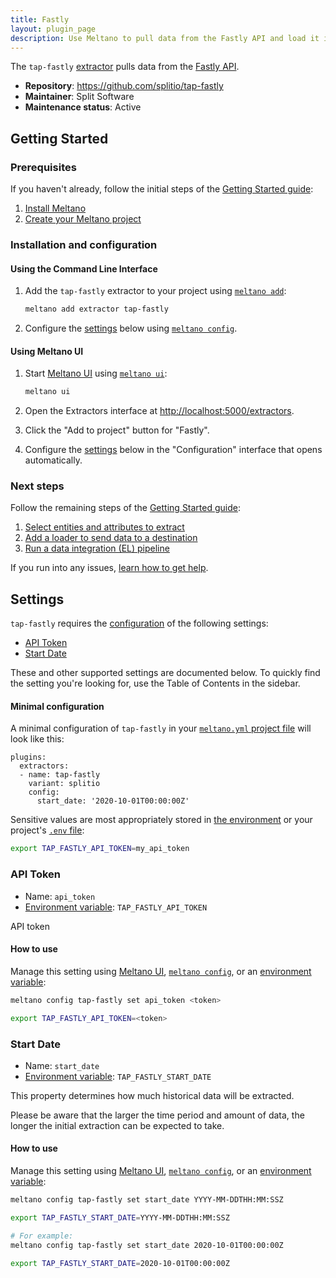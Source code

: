 ```yaml
---
title: Fastly
layout: plugin_page
description: Use Meltano to pull data from the Fastly API and load it into Snowflake, PostgreSQL, and more
---
```



The `tap-fastly` [extractor](https://meltano.com/plugins/extractors/) pulls data from the [Fastly API](https://developer.fastly.com/reference/api/).

- **Repository**: <https://github.com/splitio/tap-fastly>
- **Maintainer**: Split Software
- **Maintenance status**: Active

## Getting Started

### Prerequisites

If you haven't already, follow the initial steps of the [Getting Started guide](https://docs.meltano.com/getting-started.html):

1. [Install Meltano](https://docs.meltano.com/getting-started.html#install-meltano)
1. [Create your Meltano project](https://docs.meltano.com/getting-started.html#create-your-meltano-project)

### Installation and configuration

#### Using the Command Line Interface

1. Add the `tap-fastly` extractor to your project using [`meltano add`](https://docs.meltano.com/command-line-interface.html#add):

    ```bash
    meltano add extractor tap-fastly
    ```

1. Configure the [settings](#settings) below using [`meltano config`](https://docs.meltano.com/command-line-interface.html#config).

#### Using Meltano UI

1. Start [Meltano UI](https://docs.meltano.com/ui.html) using [`meltano ui`](https://docs.meltano.com/command-line-interface.html#ui):

    ```bash
    meltano ui
    ```

1. Open the Extractors interface at <http://localhost:5000/extractors>.
1. Click the "Add to project" button for "Fastly".
1. Configure the [settings](#settings) below in the "Configuration" interface that opens automatically.

### Next steps

Follow the remaining steps of the [Getting Started guide](https://docs.meltano.com/getting-started.html):

1. [Select entities and attributes to extract](https://docs.meltano.com/getting-started.html#select-entities-and-attributes-to-extract)
1. [Add a loader to send data to a destination](https://docs.meltano.com/getting-started.html#add-a-loader-to-send-data-to-a-destination)
1. [Run a data integration (EL) pipeline](https://docs.meltano.com/getting-started.html#run-a-data-integration-el-pipeline)

If you run into any issues, [learn how to get help](https://docs.meltano.com/getting-help.html).

## Settings

`tap-fastly` requires the [configuration](https://docs.meltano.com/configuration.html) of the following settings:

- [API Token](#api-token)
- [Start Date](#start-date)

These and other supported settings are documented below.
To quickly find the setting you're looking for, use the Table of Contents in the sidebar.

#### Minimal configuration

A minimal configuration of `tap-fastly` in your [`meltano.yml` project file](https://docs.meltano.com/project.html#meltano-yml-project-file) will look like this:

```yml{5-6}
plugins:
  extractors:
  - name: tap-fastly
    variant: splitio
    config:
      start_date: '2020-10-01T00:00:00Z'
```

Sensitive values are most appropriately stored in [the environment](https://docs.meltano.com/configuration.html#configuring-settings) or your project's [`.env` file](https://docs.meltano.com/project.html#env):

```bash
export TAP_FASTLY_API_TOKEN=my_api_token
```

### API Token

- Name: `api_token`
- [Environment variable](https://docs.meltano.com/configuration.html#configuring-settings): `TAP_FASTLY_API_TOKEN`

API token

#### How to use

Manage this setting using [Meltano UI](#using-meltano-ui), [`meltano config`](https://docs.meltano.com/command-line-interface.html#config), or an [environment variable](https://docs.meltano.com/configuration.html#configuring-settings):

```bash
meltano config tap-fastly set api_token <token>

export TAP_FASTLY_API_TOKEN=<token>
```

### Start Date

- Name: `start_date`
- [Environment variable](https://docs.meltano.com/configuration.html#configuring-settings): `TAP_FASTLY_START_DATE`

This property determines how much historical data will be extracted.

Please be aware that the larger the time period and amount of data, the longer the initial extraction can be expected to take.

#### How to use

Manage this setting using [Meltano UI](#using-meltano-ui), [`meltano config`](https://docs.meltano.com/command-line-interface.html#config), or an [environment variable](https://docs.meltano.com/configuration.html#configuring-settings):

```bash
meltano config tap-fastly set start_date YYYY-MM-DDTHH:MM:SSZ

export TAP_FASTLY_START_DATE=YYYY-MM-DDTHH:MM:SSZ

# For example:
meltano config tap-fastly set start_date 2020-10-01T00:00:00Z

export TAP_FASTLY_START_DATE=2020-10-01T00:00:00Z
```
